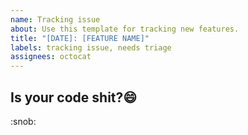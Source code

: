 ```yaml
---
name: Tracking issue
about: Use this template for tracking new features.
title: "[DATE]: [FEATURE NAME]"
labels: tracking issue, needs triage
assignees: octocat
---
```


## Is your code shit?:smile:
<!--  -->

:snob: